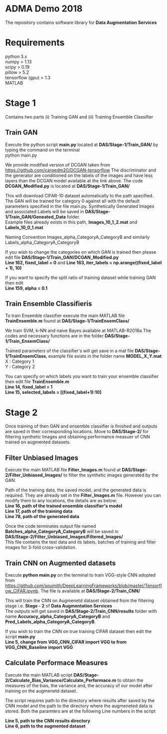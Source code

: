 # ADMA Demo 2018
The repository contains software library for __Data Augmentation Services__

# Requirements
python 3.x  
numpy > 1.13  
scipy > 0.19  
pillow > 5.2  
tensorflow (gpu) > 1.3  
MATLAB  

# Stage 1
Contains two parts (i) Training GAN and (ii) Training Ensemble Classifier

## Train GAN
Execute the python script __main.py__ located at __DAS/Stage-1/Train_GAN/__ by typing the command on the terminal  
python main.py 

We provide modified version of DCGAN taken from https://github.com/carpedm20/DCGAN-tensorflow
The discriminator and the generator are conditioned on the labels of the images and have less layers than the DCGAN model available at the link above. The code __DCGAN_Modified.py__ is located at __DAS/Stage-1/Train_GAN/__


This will download CIFAR-10 dataset automatically to the path specified.
The GAN will be trained for category 0 against all with the default parameters specified in the file main.py.
Synthetically Generated Images and associated Labels will be saved in __DAS/Stage-1/Train_GAN/Geneated_Data__ folder.  
Example files already exists in this path, __Images_10_1_2.mat__ and __Labels_10_0_1.mat__

Naming Convention Images_alpha_CategoryA_CategoryB and similarly Labels_alpha_CategoryA_CategoryB

If you wish to change the categories on which GAN is trained then please edit file __DAS/Stage-1/Train_GAN/DCGAN_Modified.py__  
**Line 162, fixed_label = 0** and
**Line 163, iter_labels = np.arange((fixed_label + 1), 10)**  

If you want to specify the split ratio of training dataset while training GAN then edit  
**Line 159, alpha = 0.1**  

## Train Ensemble Classifieris
To train Ensemble classifier execute the main MATLAB file __TrainEnsemble.m__ found at __DAS/Stage-1/TrainEnsemClass/__  

We train SVM, k-NN and naive Bayes available at MATLAB-R2018a
The codes and necessary functions are in the folder __DAS/Stage-1/Train_EnsemClass/__  

Trained parameters of the classifier's will get save in a mat file __DAS/Stage-1/TrainEnsemClass__, example file exists in the folder name __MODEL_X_Y.mat__   
X : Category 1  
Y : Category 2  

You can specify on which labels you want to train your ensemble classifier then edit file __TrainEnsemble.m__  
**Line 14, fixed_label = 1**  
**Line 15, selected_labels = [(fixed_label+1):10]**  


# Stage 2
Once training of then GAN and ensemble classifier is finished and outputs are saved in their corresponding locations. Move to __DAS/Stage-2/__ for filtering synthetic Images and obtaining performance measuer of CNN trained on augmented datasets.  

## Filter Unbiased Images
Execute the main MATLAB file __Filter_Images.m__ found at __DAS/Stage-2/Filter_Unbiased_Images/__ to filter the synthetic images generated by the GAN.  

Path of the training data, the saved model, and the generated data is required. They are already set in the __Filter_Images.m__ file. However you can modify them to any locations, the details are as below:  
__Line 16, path of the trained ensemble classifier's model__  
__Line 17, path of the training data__  
__Line 78, path of the generated data__  

Once the code terminates output file named __Batches_alpha_CategoryA_CategoryB__ will be saved in  
__DAS/Stage-2/Filter_Unbiased_Images/Filtered_Images/__  
This file contains the test data and its labels, batches of training and filter images for 3-fold cross-validation.   

## Train CNN on Augmented datasets 
Execute __python main.py__ on the terminal to train VGG-style CNN adopted from https://github.com/soumith/DeepLearningFrameworks/blob/master/Tensorflow_CIFAR.ipynb. The file is available at __DAS/Stage-2/Train_CNN/__  

This will train the CNN on Augmenetd dataset obtained from the filtering stage i.e. __Stage - 2__ of __Data Augmentation Services__  
The outputs will get saved in __DAS/Stage-2/Train_CNN/results__ folder with name __Accuracy_alpha_CategoryA_CategoryB__ and __Pred_Labels_alpha_CategoryA_CategoryB__.

If you wish to train the CNN on true training CIFAR dataset then edit the script __main.py__    
__Line 5, change from VGG_CNN_CIFAR import VGG to from VGG_CNN_Baseline import VGG__  

## Calculate Performace Measures
Execute the main MATLAB script __DAS/Stage-2/Calculate_Bias_Variance/Calculate_Performace.m__ to obtain the measures of the bias, the variance and, the accuracy of our model after training on the augmenetd dataset.  

The script requires path to the directory where results after saved by the CNN model and the path to the directory where the augmeneted data is stored. Both the paramters are at the following Line numbers in the script

**Line 5, path to the CNN results directory**  
**Line 6, path to the augmented dataset**


